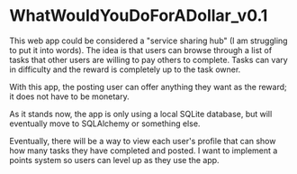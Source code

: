 # WhatWouldYouDoForADollar_v0.1

This web app could be considered a "service sharing hub" (I am struggling to put it into words). The idea is that users can browse through a list of tasks that other users are willing to pay others to complete. Tasks can vary in difficulty and the reward is completely up to the task owner. 

With this app, the posting user can offer anything they want as the reward; it does not have to be monetary. 

As it stands now, the app is only using a local SQLite database, but will eventually move to SQLAlchemy or something else.

Eventually, there will be a way to view each user's profile that can show how many tasks they have completed and posted. I want to implement a points system so users can level up as they use the app.

